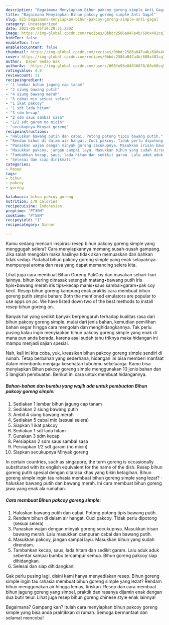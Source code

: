 ```yaml
---
description: "Bagaimana Menyiapkan Bihun pakcoy goreng simple Anti Gagal"
title: "Bagaimana Menyiapkan Bihun pakcoy goreng simple Anti Gagal"
slug: 825-bagaimana-menyiapkan-bihun-pakcoy-goreng-simple-anti-gagal
category: Uncategorized
date: 2021-05-05T10:20:31.220Z
image: https://img-global.cpcdn.com/recipes/0bbdc2586a047a4b/680x482cq70/bihun-pakcoy-goreng-simple-foto-resep-utama.jpg
hideToc: false
enableToc: true
enableTocContent: false
thumbnail: https://img-global.cpcdn.com/recipes/0bbdc2586a047a4b/680x482cq70/bihun-pakcoy-goreng-simple-foto-resep-utama.jpg
cover: https://img-global.cpcdn.com/recipes/0bbdc2586a047a4b/680x482cq70/bihun-pakcoy-goreng-simple-foto-resep-utama.jpg
author:  Dapur Sedap Wak
authorAv:  https://img-global.cpcdn.com/users/068fe98e84836678/60x60cq50/avatar.jpg
ratingvalue: 4.8
reviewcount: 11
recipeingredient:
- "1 lembar bihun jagung cap tanam"
- "2 siung bawang putih"
- "4 siung bawang merah"
- "5 cabai mix sesuai selera"
- "1 ikat pakcoy"
- "1 sdt lada hitam"
- "3 sdm kecap"
- "2 sdm saus sambal sasa"
- "1/2 sdt garam no micin"
- "secukupnya Minyak goreng"
recipeinstructions:
- "Haluskan bawang putih dan cabai. Potong potong tipis bawang putih."
- "Rendam bihun di dalam air hangat. Cuci pakcoy. Tidak perlu dipotong (sesuai selera)"
- "Panaskan wajan dengan minyak goreng secukupnya. Masukkan irisan bawang merah. Lalu masukkan campuran cabai dan bawang putih."
- "Masukkan pakcoy, jangan sampai layu. Masukkan bihun yang sudah direndam."
- "Tambahkan kecap, saus, lada hitam dan sedikit garam. Lalu aduk aduk sebentar sampai bumbu tercampur semua. Bihun goreng pakcoy siap dihidangkan."
- "Selesai dan siap dinikmati!"
categories:
- Resep
tags:
- bihun
- pakcoy
- goreng

katakunci: bihun pakcoy goreng 
nutrition: 179 calories
recipecuisine: Indonesian
preptime: "PT30M"
cooktime: "PT58M"
recipeyield: "1"
recipecategory: Dinner

---
```



Kamu sedang mencari inspirasi resep bihun pakcoy goreng simple yang menggugah selera? Cara menyiapkannya memang susah-susah gampang. Jika salah mengolah maka hasilnya tidak akan memuaskan dan bahkan tidak sedap. Padahal bihun pakcoy goreng simple yang enak selayaknya mempunyai aroma dan rasa yang dapat memancing selera kita.


Lihat juga cara membuat Bihun Goreng PakCoy dan masakan sehari-hari lainnya. bihun kering dimasak setengah matang•bawang putih iris tipis•bawang merah iris tips•kecap manis•saus sambal•garam•pak coy kecil. Resep bihun goreng kampung enak praktis cara membuat bihun goreng putih simple bahan: Both the mentioned emulators are popular to use apps on pc. We have listed down two of the best methods to install resep bihun goreng on.

Banyak hal yang sedikit banyak berpengaruh terhadap kualitas rasa dari bihun pakcoy goreng simple, mulai dari jenis bahan, kemudian pemilihan bahan segar hingga cara mengolah dan menghidangkannya. Tak perlu pusing kalau ingin menyiapkan bihun pakcoy goreng simple yang enak di mana pun anda berada, karena asal sudah tahu triknya maka hidangan ini mampu menjadi sajian spesial.


Nah, kali ini kita coba, yuk, kreasikan bihun pakcoy goreng simple sendiri di rumah. Tetap berbahan yang sederhana, hidangan ini bisa memberi manfaat dalam membantu menjaga kesehatan tubuhmu sekeluarga. Kamu bisa menyiapkan Bihun pakcoy goreng simple menggunakan 10 jenis bahan dan 5 langkah pembuatan. Berikut ini cara untuk membuat hidangannya.

<!--inarticleads1-->

##### Bahan-bahan dan bumbu yang wajib ada untuk pembuatan Bihun pakcoy goreng simple:

1. Sediakan 1 lembar bihun jagung cap tanam
1. Sediakan 2 siung bawang putih
1. Ambil 4 siung bawang merah
1. Sediakan 5 cabai mix (sesuai selera)
1. Siapkan 1 ikat pakcoy
1. Sediakan 1 sdt lada hitam
1. Gunakan 3 sdm kecap
1. Persiapkan 2 sdm saus sambal sasa
1. Persiapkan 1/2 sdt garam (no micin)
1. Siapkan secukupnya Minyak goreng


In certain countries, such as singapore, the term goreng is occasionally substituted with its english equivalent for the name of the dish. Resep bihun goreng putih spesial dengan citarasa khas yang bikin ketagihan. Bihun goreng simple ingin tau rahasia membuat bihun goreng simple yang lezat? · haluskan bawang putih dan bawang merah. Ini cara membuat bihun goreng jawa yang enak ala rumahan. 

<!--inarticleads2-->

##### Cara membuat Bihun pakcoy goreng simple:

1. Haluskan bawang putih dan cabai. Potong potong tipis bawang putih.
1. Rendam bihun di dalam air hangat. Cuci pakcoy. Tidak perlu dipotong (sesuai selera)
1. Panaskan wajan dengan minyak goreng secukupnya. Masukkan irisan bawang merah. Lalu masukkan campuran cabai dan bawang putih.
1. Masukkan pakcoy, jangan sampai layu. Masukkan bihun yang sudah direndam.
1. Tambahkan kecap, saus, lada hitam dan sedikit garam. Lalu aduk aduk sebentar sampai bumbu tercampur semua. Bihun goreng pakcoy siap dihidangkan.
1. Selesai dan siap dihidangkan!

Gak perlu pusing lagi, disini kami hanya menyediakan resep. Bihun goreng simple ingin tau rahasia membuat bihun goreng simple yang lezat? Rendam bihun menggunakan air hingga lemas, tiriskan. Resep dan cara membuat bihun jagung goreng yang simpel, praktik dan rasanya dijamin enak dengan dua butir telur. Lihat juga resep bihun goreng chinese style enak lainnya! 

Bagaimana? Gampang kan? Itulah cara menyiapkan bihun pakcoy goreng simple yang bisa anda praktikkan di rumah. Semoga bermanfaat dan selamat mencoba!
